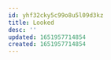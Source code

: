 ```yaml
---
id: yhf32cky5c99o8u5l09d3kz
title: Looked
desc: ''
updated: 1651957714854
created: 1651957714854
---
```



